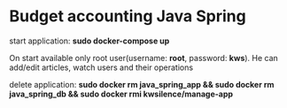 # Budget accounting Java Spring

start application:
**sudo docker-compose up**

On start available only root user(username: **root**, password: **kws**). He can add/edit articles, watch users and their operations

delete application:
**sudo docker rm java_spring_app && sudo docker rm java_spring_db && sudo docker rmi kwsilence/manage-app**
